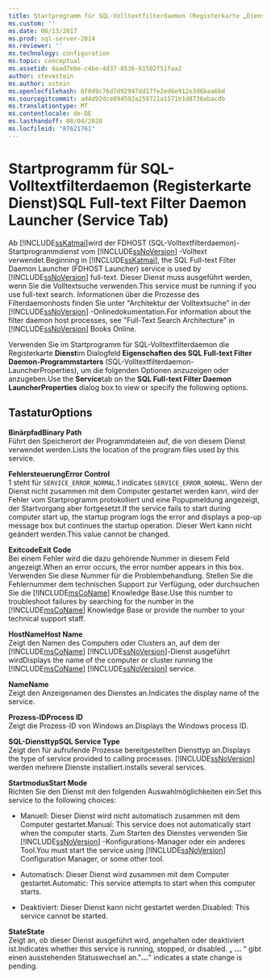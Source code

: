 ```yaml
---
title: Startprogramm für SQL-Volltextfilterdaemon (Registerkarte „Dienst“) | Microsoft-Dokumentation
ms.custom: ''
ms.date: 06/13/2017
ms.prod: sql-server-2014
ms.reviewer: ''
ms.technology: configuration
ms.topic: conceptual
ms.assetid: 6aad7ebe-c4be-4d37-8536-61502f51faa2
author: stevestein
ms.author: sstein
ms.openlocfilehash: 8f0d9c76d7d92947dd17fe2ed6e912e3d6baa6bd
ms.sourcegitcommit: ad4d92dce894592a259721a1571b1d8736abacdb
ms.translationtype: MT
ms.contentlocale: de-DE
ms.lasthandoff: 08/04/2020
ms.locfileid: "87621761"
---
```

# <a name="sql-full-text-filter-daemon-launcher-service-tab"></a><span data-ttu-id="a7f5c-102">Startprogramm für SQL-Volltextfilterdaemon (Registerkarte Dienst)</span><span class="sxs-lookup"><span data-stu-id="a7f5c-102">SQL Full-text Filter Daemon Launcher (Service Tab)</span></span>
  <span data-ttu-id="a7f5c-103">Ab [!INCLUDE[ssKatmai](../../includes/sskatmai-md.md)]wird der FDHOST (SQL-Volltextfilterdaemon)-Startprogrammdienst vom [!INCLUDE[ssNoVersion](../../includes/ssnoversion-md.md)] -Volltext verwendet.</span><span class="sxs-lookup"><span data-stu-id="a7f5c-103">Beginning in [!INCLUDE[ssKatmai](../../includes/sskatmai-md.md)], the SQL Full-text Filter Daemon Launcher (FDHOST Launcher) service is used by [!INCLUDE[ssNoVersion](../../includes/ssnoversion-md.md)] full-text.</span></span> <span data-ttu-id="a7f5c-104">Dieser Dienst muss ausgeführt werden, wenn Sie die Volltextsuche verwenden.</span><span class="sxs-lookup"><span data-stu-id="a7f5c-104">This service must be running if you use full-text search.</span></span> <span data-ttu-id="a7f5c-105">Informationen über die Prozesse des Filterdaemonhosts finden Sie unter "Architektur der Volltextsuche" in der [!INCLUDE[ssNoVersion](../../includes/ssnoversion-md.md)] -Onlinedokumentation.</span><span class="sxs-lookup"><span data-stu-id="a7f5c-105">For information about the filter daemon host processes, see "Full-Text Search Architecture" in [!INCLUDE[ssNoVersion](../../includes/ssnoversion-md.md)] Books Online.</span></span>  
  
 <span data-ttu-id="a7f5c-106">Verwenden Sie im Startprogramm für SQL-Volltextfilterdaemon die Registerkarte **Dienst**im Dialogfeld **Eigenschaften des SQL Full-text Filter Daemon-Programmstarters** (SQL-Volltextfilterdaemon-LauncherProperties), um die folgenden Optionen anzuzeigen oder anzugeben.</span><span class="sxs-lookup"><span data-stu-id="a7f5c-106">Use the **Service**tab on the **SQL Full-text Filter Daemon LauncherProperties** dialog box to view or specify the following options.</span></span>  
  
## <a name="options"></a><span data-ttu-id="a7f5c-107">Tastatur</span><span class="sxs-lookup"><span data-stu-id="a7f5c-107">Options</span></span>  
 <span data-ttu-id="a7f5c-108">**Binärpfad**</span><span class="sxs-lookup"><span data-stu-id="a7f5c-108">**Binary Path**</span></span>  
 <span data-ttu-id="a7f5c-109">Führt den Speicherort der Programmdateien auf, die von diesem Dienst verwendet werden.</span><span class="sxs-lookup"><span data-stu-id="a7f5c-109">Lists the location of the program files used by this service.</span></span>  
  
 <span data-ttu-id="a7f5c-110">**Fehlersteuerung**</span><span class="sxs-lookup"><span data-stu-id="a7f5c-110">**Error Control**</span></span>  
 <span data-ttu-id="a7f5c-111">1 steht für `SERVICE_ERROR_NORMAL`.</span><span class="sxs-lookup"><span data-stu-id="a7f5c-111">1 indicates `SERVICE_ERROR_NORMAL`.</span></span> <span data-ttu-id="a7f5c-112">Wenn der Dienst nicht zusammen mit dem Computer gestartet werden kann, wird der Fehler vom Startprogramm protokolliert und eine Popupmeldung angezeigt, der Startvorgang aber fortgesetzt.</span><span class="sxs-lookup"><span data-stu-id="a7f5c-112">If the service fails to start during computer start up, the startup program logs the error and displays a pop-up message box but continues the startup operation.</span></span> <span data-ttu-id="a7f5c-113">Dieser Wert kann nicht geändert werden.</span><span class="sxs-lookup"><span data-stu-id="a7f5c-113">This value cannot be changed.</span></span>  
  
 <span data-ttu-id="a7f5c-114">**Exitcode**</span><span class="sxs-lookup"><span data-stu-id="a7f5c-114">**Exit Code**</span></span>  
 <span data-ttu-id="a7f5c-115">Bei einem Fehler wird die dazu gehörende Nummer in diesem Feld angezeigt.</span><span class="sxs-lookup"><span data-stu-id="a7f5c-115">When an error occurs, the error number appears in this box.</span></span> <span data-ttu-id="a7f5c-116">Verwenden Sie diese Nummer für die Problembehandlung. Stellen Sie die Fehlernummer dem technischen Support zur Verfügung, oder durchsuchen Sie die [!INCLUDE[msCoName](../../includes/msconame-md.md)] Knowledge Base.</span><span class="sxs-lookup"><span data-stu-id="a7f5c-116">Use this number to troubleshoot failures by searching for the number in the [!INCLUDE[msCoName](../../includes/msconame-md.md)] Knowledge Base or provide the number to your technical support staff.</span></span>  
  
 <span data-ttu-id="a7f5c-117">**HostName**</span><span class="sxs-lookup"><span data-stu-id="a7f5c-117">**Host Name**</span></span>  
 <span data-ttu-id="a7f5c-118">Zeigt den Namen des Computers oder Clusters an, auf dem der [!INCLUDE[msCoName](../../includes/msconame-md.md)] [!INCLUDE[ssNoVersion](../../includes/ssnoversion-md.md)]-Dienst ausgeführt wird</span><span class="sxs-lookup"><span data-stu-id="a7f5c-118">Displays the name of the computer or cluster running the [!INCLUDE[msCoName](../../includes/msconame-md.md)] [!INCLUDE[ssNoVersion](../../includes/ssnoversion-md.md)] service.</span></span>  
  
 <span data-ttu-id="a7f5c-119">**Name**</span><span class="sxs-lookup"><span data-stu-id="a7f5c-119">**Name**</span></span>  
 <span data-ttu-id="a7f5c-120">Zeigt den Anzeigenamen des Dienstes an.</span><span class="sxs-lookup"><span data-stu-id="a7f5c-120">Indicates the display name of the service.</span></span>  
  
 <span data-ttu-id="a7f5c-121">**Prozess-ID**</span><span class="sxs-lookup"><span data-stu-id="a7f5c-121">**Process ID**</span></span>  
 <span data-ttu-id="a7f5c-122">Zeigt die Prozess-ID von Windows an.</span><span class="sxs-lookup"><span data-stu-id="a7f5c-122">Displays the Windows process ID.</span></span>  
  
 <span data-ttu-id="a7f5c-123">**SQL-Diensttyp**</span><span class="sxs-lookup"><span data-stu-id="a7f5c-123">**SQL Service Type**</span></span>  
 <span data-ttu-id="a7f5c-124">Zeigt den für aufrufende Prozesse bereitgestellten Diensttyp an.</span><span class="sxs-lookup"><span data-stu-id="a7f5c-124">Displays the type of service provided to calling processes.</span></span> [!INCLUDE[ssNoVersion](../../includes/ssnoversion-md.md)] <span data-ttu-id="a7f5c-125">werden mehrere Dienste installiert.</span><span class="sxs-lookup"><span data-stu-id="a7f5c-125">installs several services.</span></span>  
  
 <span data-ttu-id="a7f5c-126">**Startmodus**</span><span class="sxs-lookup"><span data-stu-id="a7f5c-126">**Start Mode**</span></span>  
 <span data-ttu-id="a7f5c-127">Richten Sie den Dienst mit den folgenden Auswahlmöglichkeiten ein:</span><span class="sxs-lookup"><span data-stu-id="a7f5c-127">Set this service to the following choices:</span></span>  
  
-   <span data-ttu-id="a7f5c-128">Manuell: Dieser Dienst wird nicht automatisch zusammen mit dem Computer gestartet.</span><span class="sxs-lookup"><span data-stu-id="a7f5c-128">Manual: This service does not automatically start when the computer starts.</span></span> <span data-ttu-id="a7f5c-129">Zum Starten des Dienstes verwenden Sie [!INCLUDE[ssNoVersion](../../includes/ssnoversion-md.md)] -Konfigurations-Manager oder ein anderes Tool.</span><span class="sxs-lookup"><span data-stu-id="a7f5c-129">You must start the service using [!INCLUDE[ssNoVersion](../../includes/ssnoversion-md.md)] Configuration Manager, or some other tool.</span></span>  
  
-   <span data-ttu-id="a7f5c-130">Automatisch: Dieser Dienst wird zusammen mit dem Computer gestartet.</span><span class="sxs-lookup"><span data-stu-id="a7f5c-130">Automatic: This service attempts to start when this computer starts.</span></span>  
  
-   <span data-ttu-id="a7f5c-131">Deaktiviert: Dieser Dienst kann nicht gestartet werden.</span><span class="sxs-lookup"><span data-stu-id="a7f5c-131">Disabled: This service cannot be started.</span></span>  
  
 <span data-ttu-id="a7f5c-132">**State**</span><span class="sxs-lookup"><span data-stu-id="a7f5c-132">**State**</span></span>  
 <span data-ttu-id="a7f5c-133">Zeigt an, ob dieser Dienst ausgeführt wird, angehalten oder deaktiviert ist.</span><span class="sxs-lookup"><span data-stu-id="a7f5c-133">Indicates whether this service is running, stopped, or disabled.</span></span> <span data-ttu-id="a7f5c-134">„ **…** “ gibt einen ausstehenden Statuswechsel an.</span><span class="sxs-lookup"><span data-stu-id="a7f5c-134">"**...**" indicates a state change is pending.</span></span>  
  
  
